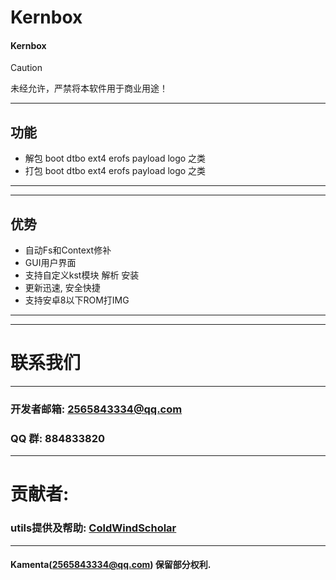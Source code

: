 # Kernbox #
#### Kernbox
> [!CAUTION]
> 未经允许，严禁将本软件用于商业用途！
***
## 功能
* 解包 boot dtbo ext4 erofs payload logo 之类
* 打包 boot dtbo ext4 erofs payload logo 之类
***
***
## 优势
* 自动Fs和Context修补
* GUI用户界面
* 支持自定义kst模块 解析 安装
* 更新迅速, 安全快捷
* 支持安卓8以下ROM打IMG
***
***
# 联系我们
***
### 开发者邮箱: 2565843334@qq.com
### QQ 群: 884833820
***
# 贡献者:
### utils提供及帮助: [ColdWindScholar](https://github.com/ColdWindScholar)
***
#### Kamenta(2565843334@qq.com) 保留部分权利. ####

